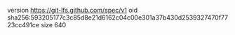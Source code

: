 version https://git-lfs.github.com/spec/v1
oid sha256:593205177c3c85d8e21d6162c04c00e301a37b430d2539327470f7723cc491ce
size 640
